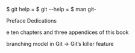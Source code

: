$ git help <verb> = $ git <verb> --help = $ man git-<verb>

Preface
Dedications

e ten chapters and three appendices of this book

branching model in Git -> Git’s killer feature